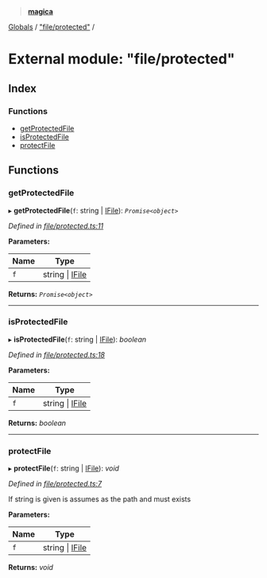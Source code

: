> **[magica](../README.md)**

[Globals](../README.md) / ["file/protected"](_file_protected_.md) /

# External module: "file/protected"

## Index

### Functions

* [getProtectedFile](_file_protected_.md#getprotectedfile)
* [isProtectedFile](_file_protected_.md#isprotectedfile)
* [protectFile](_file_protected_.md#protectfile)

## Functions

###  getProtectedFile

▸ **getProtectedFile**(`f`: string | [IFile](../interfaces/_types_.ifile.md)): *`Promise<object>`*

*Defined in [file/protected.ts:11](https://github.com/cancerberoSgx/magica/blob/6686cf2/src/file/protected.ts#L11)*

**Parameters:**

Name | Type |
------ | ------ |
`f` | string \| [IFile](../interfaces/_types_.ifile.md) |

**Returns:** *`Promise<object>`*

___

###  isProtectedFile

▸ **isProtectedFile**(`f`: string | [IFile](../interfaces/_types_.ifile.md)): *boolean*

*Defined in [file/protected.ts:18](https://github.com/cancerberoSgx/magica/blob/6686cf2/src/file/protected.ts#L18)*

**Parameters:**

Name | Type |
------ | ------ |
`f` | string \| [IFile](../interfaces/_types_.ifile.md) |

**Returns:** *boolean*

___

###  protectFile

▸ **protectFile**(`f`: string | [IFile](../interfaces/_types_.ifile.md)): *void*

*Defined in [file/protected.ts:7](https://github.com/cancerberoSgx/magica/blob/6686cf2/src/file/protected.ts#L7)*

If string is given is assumes as the path and must exists

**Parameters:**

Name | Type |
------ | ------ |
`f` | string \| [IFile](../interfaces/_types_.ifile.md) |

**Returns:** *void*